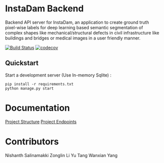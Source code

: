 # InstaDam Backend

Backend API server for InstaDam, an application to create ground truth pixel-wise labels for deep learning based semantic segmentation of complex shapes like mechanical/structural defects in civil infrastructure like buildings and bridges or medical images in a user friendly manner.

[![Build Status](https://travis-ci.org/ra1nty/InstaDam-backend.svg?branch=master)](https://travis-ci.org/ra1nty/InstaDam-backend)
[![codecov](https://codecov.io/gh/ra1nty/InstaDam-backend/branch/master/graph/badge.svg)](https://codecov.io/gh/ra1nty/InstaDam-backend)

## Quickstart

Start a development server (Use In-memory Sqlite) :
```
pip install -r requirements.txt
python manage.py start
```

# Documentation

[Project Structure](doc/contribution.md)
[Project Endpoints](doc/endpoints.md)

# Contributors
Nishanth Salinamakki
Zonglin Li
Yu Tang
Wanxian Yang
